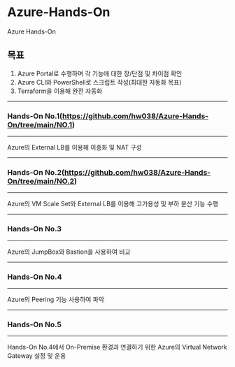 # Azure-Hands-On
Azure Hands-On


## 목표
1. Azure Portal로 수행하며 각 기능에 대한 장/단점 및 차이점 확인
2. Azure CLI와 PowerShell로 스크립트 작성(최대한 자동화 목표)
3. Terraform을 이용해 완전 자동화



***
### Hands-On No.1(https://github.com/hw038/Azure-Hands-On/tree/main/NO.1)
***
Azure의 External LB를 이용해 이중화 및 NAT 구성

***
### Hands-On No.2(https://github.com/hw038/Azure-Hands-On/tree/main/NO.2)
***
Azure의 VM Scale Set와 External LB를 이용해 고가용성 및 부하 분산 기능 수행

***
### Hands-On No.3
***
Azure의 JumpBox와 Bastion을 사용하여 비교

***
### Hands-On No.4
***
Azure의 Peering 기능 사용하여 파악

***
### Hands-On No.5
***
Hands-On No.4에서 On-Premise 환경과 연결하기 위한 Azure의 Virtual Network Gateway 설정 및 운용



